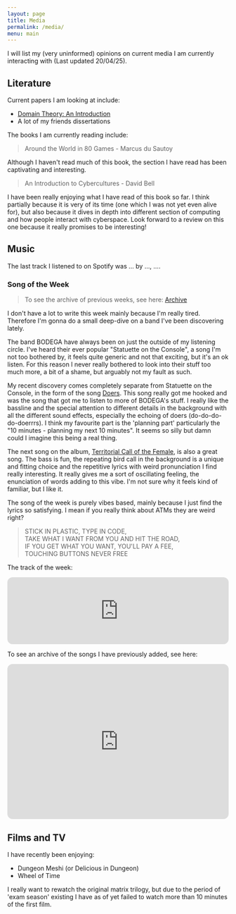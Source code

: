 ```yaml
---
layout: page
title: Media
permalink: /media/
menu: main
---
```


I will list my (very uninformed) opinions on current media I am currently interacting with (Last updated 20/04/25).

## Literature

Current papers I am looking at include:

- [Domain Theory: An Introduction](https://arxiv.org/abs/1605.05858)
- A lot of my friends dissertations

The books I am currently reading include:

> Around the World in 80 Games - Marcus du Sautoy

Although I haven't read much of this book, the section I have read has been captivating and interesting.

> An Introduction to Cybercultures - David Bell

I have been really enjoying what I have read of this book so far. I think partially because it is very of its time (one which I was not yet even alive for), but also because it dives in depth into different section of computing and how people interact with cyberspace. Look forward to a review on this one because it really promises to be interesting!

## Music

<p>
    The last track I listened to on Spotify was
    <span data-nowplaying="TrackLink">...</span>
    by <span data-nowplaying="ArtistsLink">...</span>,
    <span data-nowplaying="TimeSince">...</span>.
</p>
<script src="https://now-playing.akpain.net/script/njuav1quxpqzgp8tyhkfba5on"></script>

### Song of the Week

> To see the archive of previous weeks, see here: [Archive](/media/song-archive)

I don't have a lot to write this week mainly because I'm really tired. Therefore I'm gonna do a small deep-dive on a band I've been discovering lately.

The band BODEGA have always been on just the outside of my listening circle. I've heard their ever popular "Statuette on the Console", a song I'm not too bothered by, it feels quite generic and not that exciting, but it's an ok listen. For this reason I never really bothered to look into their stuff too much more, a bit of a shame, but arguably not my fault as such.

My recent discovery comes completely separate from Statuette on the Console, in the form of the song [Doers](https://open.spotify.com/track/2L0FeqfIAs0Cc6x2sLfsCh?si=7e61331a37584898). This song really got me hooked and was the song that got me to listen to more of BODEGA's stuff. I really like the bassline and the special attention to different details in the background with all the different sound effects, especially the echoing of doers (do-do-do-do-doerrrs). I think my favourite part is the 'planning part' particularly the "10 minutes - planning my next 10 minutes". It seems so silly but damn could I imagine this being a real thing.

The next song on the album, [Territorial Call of the Female](https://open.spotify.com/track/72KVDc2IbRHukPqJ9CzKTX?si=0ac07d36fec0463b), is also a great song. The bass is fun, the repeating bird call in the background is a unique and fitting choice and the repetitive lyrics with weird pronunciation I find really interesting. It really gives me a sort of oscillating feeling, the enunciation of words adding to this vibe. I'm not sure why it feels kind of familiar, but I like it.

The song of the week is purely vibes based, mainly because I just find the lyrics so satisfying. I mean if you really think about ATMs they are weird right?

> STICK IN PLASTIC, TYPE IN CODE,   
  TAKE WHAT I WANT FROM YOU AND HIT THE ROAD,   
  IF YOU GET WHAT YOU WANT, YOU'LL PAY A FEE,   
  TOUCHING BUTTONS NEVER FREE

The track of the week:

<iframe style="border-radius:12px" src="https://open.spotify.com/embed/track/4jkJUXrUF5t0jDFDOjOybf?utm_source=generator" width="100%" height="152" frameBorder="0" allowfullscreen="" allow="autoplay; clipboard-write; encrypted-media; fullscreen; picture-in-picture" loading="lazy"></iframe>

To see an archive of the songs I have previously added, see here:

<iframe style="border-radius:12px" src="https://open.spotify.com/embed/playlist/3fbq2MJ5qVj6IfPwzSaj2F?utm_source=generator&theme=0" width="100%" height="352" frameBorder="0" allowfullscreen="" allow="autoplay; clipboard-write; encrypted-media; fullscreen; picture-in-picture" loading="lazy"></iframe>

## Films and TV

I have recently been enjoying:
- Dungeon Meshi (or Delicious in Dungeon)
- Wheel of Time

I really want to rewatch the original matrix trilogy, but due to the period of 'exam season' existing I have as of yet failed to watch more than 10 minutes of the first film.
